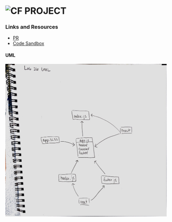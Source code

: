 ![CF](http://i.imgur.com/7v5ASc8.png) PROJECT
=================================================

### Links and Resources
* [PR](https://github.com/401-advanced-javascript-401d29/lab-26/pull/2)
* [Code Sandbox](https://codesandbox.io/s/github/etrainor/lab-26/tree/master/)

#### UML
![UML IMAGE](./assets/uml.jpg) 

